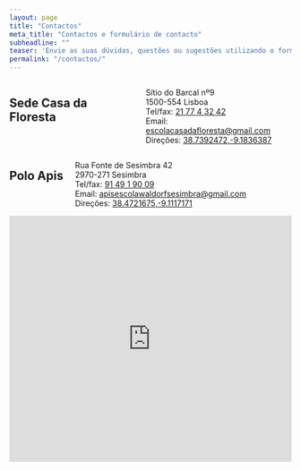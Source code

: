 ```yaml
---
layout: page
title: "Contactos"
meta_title: "Contactos e formulário de contacto"
subheadline: ""
teaser: 'Envie as suas dúvidas, questões ou sugestões utilizando o formulário de contacto ou envie-nos um email.'
permalink: "/contactos/"
---
```



<div class="medium-6 columns text-center">
  <h2 class="font-size-h3 t10">Sede Casa da Floresta</h2>

  <p>Sítio do Barcal nº9<br>1500-554 Lisboa<br>Tel/fax: <a href="tel:+351217743242">21 77 4 32 42</a><br>Email: <a href="mailto:escolacasadafloresta@gmail.com">escolacasadafloresta@gmail.com</a><br>Direções: <a href="https://goo.gl/maps/QCGVZUFKd2Pr9WJu7">38.7392472,-9.1836387</a></p>

</div>

<div class="medium-6 columns text-center">
  <h2 class="font-size-h3 t10">Polo Apis</h2>

  <p>Rua Fonte de Sesimbra 42<br>2970-271 Sesimbra<br>Tel/fax: <a href="tel:+351914919009">91 49 1 90 09</a><br>Email: <a href="mailto:apisescolawaldorfsesimbra@gmail.com">apisescolawaldorfsesimbra@gmail.com</a><br>Direções: <a href="https://goo.gl/maps/frhBw2wD7mNT3qHM6">38.4721675,-9.1117171</a></p>

</div>

<iframe height="440" title="Embedded Wufoo Form" allowtransparency="true" frameborder="0" scrolling="no" style="width:100%;border:none" src="https://cnogola.wufoo.com/embed/mon15aa1c89kwt/"> <a href="https://cnogola.wufoo.com/forms/mon15aa1c89kwt/">Fill out my Wufoo form!</a> </iframe>

